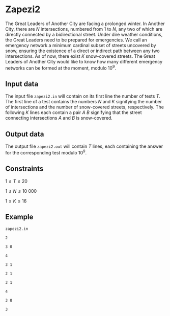 # Zapezi2

The Great Leaders of Another City are facing a prolonged winter. In Another City, there are $N$ intersections, numbered from $1$ to $N$, any two of which are directly connected by a bidirectional street. Under dire weather conditions, the Great Leaders need to be prepared for emergencies. We call an emergency network a minimum cardinal subset of streets uncovered by snow, ensuring the existence of a direct or indirect path between any two intersections. As of now, there exist $K$ snow-covered streets. The Great Leaders of Another City would like to know how many different emergency networks can be formed at the moment, modulo $10^9$.

## Input data

The input file `zapezi2.in` will contain on its first line the number of tests $T$. The first line of a test contains the numbers $N$ and $K$ signifying the number of intersections and the number of snow-covered streets, respectively. The following $K$ lines each contain a pair $A$ $B$ signifying that the street connecting intersections $A$ and $B$ is snow-covered.

## Output data

The output file `zapezi2.out` will contain $T$ lines, each containing the answer for the corresponding test modulo $10^9$.

## Constraints

$1 \leq T \leq 20$

$1 \leq N \leq 10\ 000$

$1 \leq K \leq 16$

## Example

`zapezi2.in`

`2`

`3 0`

`4`

`3 1`

`2 1`

`3 1`

`4`

`3 0`

`3`
